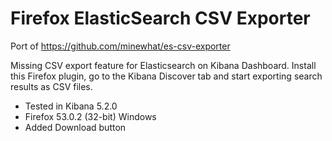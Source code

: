 # Firefox ElasticSearch CSV Exporter
Port of https://github.com/minewhat/es-csv-exporter 

Missing CSV export feature for Elasticsearch on Kibana Dashboard. Install this Firefox plugin, go to the Kibana Discover tab and start exporting search results as CSV files.

* Tested in Kibana 5.2.0
* Firefox 53.0.2 (32-bit) Windows
* Added Download button
